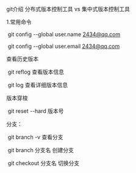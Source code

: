 git介绍 分布式版本控制工具 vs 集中式版本控制工具

1.常用命令

​	git config --global user.name 2434@qq.com

​	git config --global user.email 2434@qq.com

查看历史版本

​	git reflog	查看版本信息

​	git log		 查看详细版本信息

版本穿梭

​	git reset --hard 版本号

分支：

​	git branch -v		查看分支

​	git branch 分支名	创建分支

​	git checkout 分支名		切换分支


